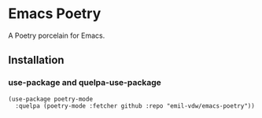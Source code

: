 # Emacs Poetry
A Poetry porcelain for Emacs.

## Installation

### use-package and quelpa-use-package

```elisp
(use-package poetry-mode
  :quelpa (poetry-mode :fetcher github :repo "emil-vdw/emacs-poetry"))
```
